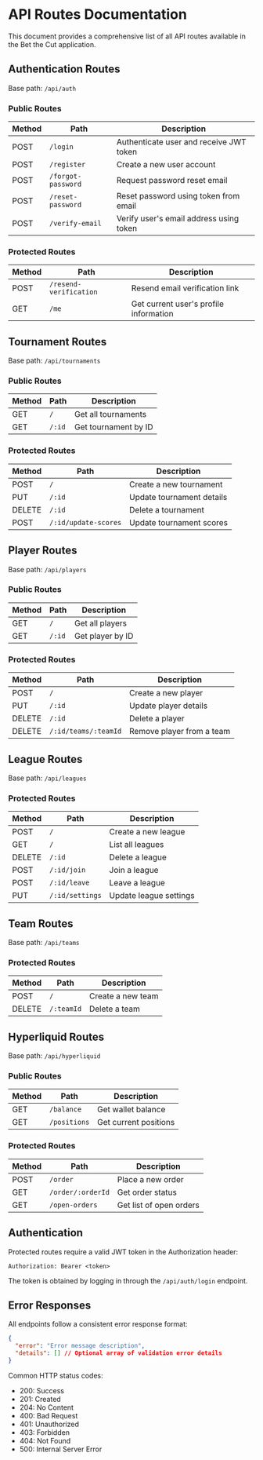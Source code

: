 # API Routes Documentation

This document provides a comprehensive list of all API routes available in the Bet the Cut application.

## Authentication Routes

Base path: `/api/auth`

### Public Routes

| Method | Path               | Description                             |
| ------ | ------------------ | --------------------------------------- |
| POST   | `/login`           | Authenticate user and receive JWT token |
| POST   | `/register`        | Create a new user account               |
| POST   | `/forgot-password` | Request password reset email            |
| POST   | `/reset-password`  | Reset password using token from email   |
| POST   | `/verify-email`    | Verify user's email address using token |

### Protected Routes

| Method | Path                   | Description                            |
| ------ | ---------------------- | -------------------------------------- |
| POST   | `/resend-verification` | Resend email verification link         |
| GET    | `/me`                  | Get current user's profile information |

## Tournament Routes

Base path: `/api/tournaments`

### Public Routes

| Method | Path   | Description          |
| ------ | ------ | -------------------- |
| GET    | `/`    | Get all tournaments  |
| GET    | `/:id` | Get tournament by ID |

### Protected Routes

| Method | Path                 | Description               |
| ------ | -------------------- | ------------------------- |
| POST   | `/`                  | Create a new tournament   |
| PUT    | `/:id`               | Update tournament details |
| DELETE | `/:id`               | Delete a tournament       |
| POST   | `/:id/update-scores` | Update tournament scores  |

## Player Routes

Base path: `/api/players`

### Public Routes

| Method | Path   | Description      |
| ------ | ------ | ---------------- |
| GET    | `/`    | Get all players  |
| GET    | `/:id` | Get player by ID |

### Protected Routes

| Method | Path                 | Description               |
| ------ | -------------------- | ------------------------- |
| POST   | `/`                  | Create a new player       |
| PUT    | `/:id`               | Update player details     |
| DELETE | `/:id`               | Delete a player           |
| DELETE | `/:id/teams/:teamId` | Remove player from a team |

## League Routes

Base path: `/api/leagues`

### Protected Routes

| Method | Path            | Description            |
| ------ | --------------- | ---------------------- |
| POST   | `/`             | Create a new league    |
| GET    | `/`             | List all leagues       |
| DELETE | `/:id`          | Delete a league        |
| POST   | `/:id/join`     | Join a league          |
| POST   | `/:id/leave`    | Leave a league         |
| PUT    | `/:id/settings` | Update league settings |

## Team Routes

Base path: `/api/teams`

### Protected Routes

| Method | Path       | Description       |
| ------ | ---------- | ----------------- |
| POST   | `/`        | Create a new team |
| DELETE | `/:teamId` | Delete a team     |

## Hyperliquid Routes

Base path: `/api/hyperliquid`

### Public Routes

| Method | Path         | Description           |
| ------ | ------------ | --------------------- |
| GET    | `/balance`   | Get wallet balance    |
| GET    | `/positions` | Get current positions |

### Protected Routes

| Method | Path              | Description             |
| ------ | ----------------- | ----------------------- |
| POST   | `/order`          | Place a new order       |
| GET    | `/order/:orderId` | Get order status        |
| GET    | `/open-orders`    | Get list of open orders |

## Authentication

Protected routes require a valid JWT token in the Authorization header:

```
Authorization: Bearer <token>
```

The token is obtained by logging in through the `/api/auth/login` endpoint.

## Error Responses

All endpoints follow a consistent error response format:

```json
{
  "error": "Error message description",
  "details": [] // Optional array of validation error details
}
```

Common HTTP status codes:

- 200: Success
- 201: Created
- 204: No Content
- 400: Bad Request
- 401: Unauthorized
- 403: Forbidden
- 404: Not Found
- 500: Internal Server Error
